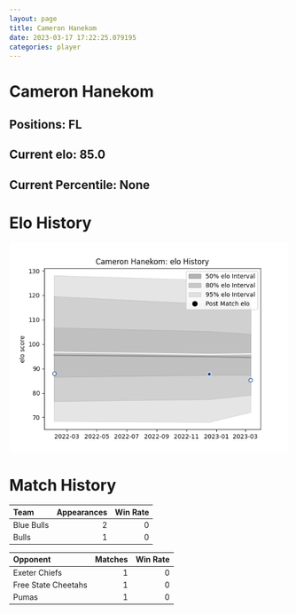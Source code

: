 ```yaml
---  
layout: page  
title: Cameron Hanekom  
date: 2023-03-17 17:22:25.079195  
categories: player  
---
```

# Cameron Hanekom

## Positions: FL

## Current elo: 85.0

## Current Percentile: None

# Elo History


![elo history](history_CameronHanekom.png)
# Match History


| Team       |   Appearances |   Win Rate |
|:-----------|--------------:|-----------:|
| Blue Bulls |             2 |          0 |
| Bulls      |             1 |          0 |

| Opponent            |   Matches |   Win Rate |
|:--------------------|----------:|-----------:|
| Exeter Chiefs       |         1 |          0 |
| Free State Cheetahs |         1 |          0 |
| Pumas               |         1 |          0 |